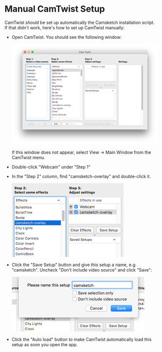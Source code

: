 # Manual CamTwist Setup

CamTwist _should_ be set up automatically the Camsketch installation script.
If that didn't work, here's how to set up CamTwist manually:

- Open CamTwist. You should see the following window:

  ![CamTwist main window](./images/camtwist-mainwindow.png)

  If this window does not appear, select View -> Main Window from the CamTwist
  menu.

- Double-click "Webcam" under "Step 1"

- In the "Step 2" column, find "camsketch-overlay" and double-click it.

  ![CamTwist "Step 2" column](./images/camtwist-step2.png)

- Click the "Save Setup" button and give this setup a name, e.g. "camsketch".
  Uncheck "Don't include video source" and click "Save":

  ![CamTwist "Save Setup" dialog](./images/camtwist-savesetup.png)

- Click the "Auto load" button to make CamTwist automatically load
  this setup as soon you open the app.
